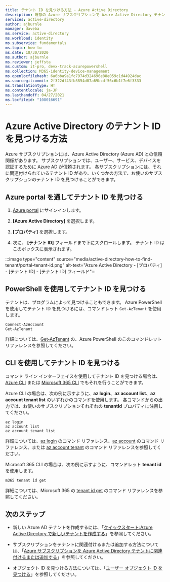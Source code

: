 ```yaml
---
title: テナント ID を見つける方法 - Azure Active Directory
description: 既存の Azure サブスクリプションで Azure Active Directory テナントを見つける方法の手順。
services: active-directory
author: ajburnle
manager: daveba
ms.service: active-directory
ms.workload: identity
ms.subservice: fundamentals
ms.topic: how-to
ms.date: 10/30/2020
ms.author: ajburnle
ms.reviewer: jeffsta
ms.custom: it-pro, devx-track-azurepowershell
ms.collection: M365-identity-device-management
ms.openlocfilehash: 6a6bba9a1fc7974d324696e88e059c1d44924dac
ms.sourcegitcommit: 2f322df43fb3854d07a69bcdf56c6b1f7e6f3333
ms.translationtype: HT
ms.contentlocale: ja-JP
ms.lasthandoff: 04/27/2021
ms.locfileid: "108016691"
---
```

# <a name="how-to-find-your-azure-active-directory-tenant-id"></a>Azure Active Directory のテナント ID を見つける方法

Azure サブスクリプションには、Azure Active Directory (Azure AD) との信頼関係があります。 サブスクリプションでは、ユーザー、サービス、デバイスを認証するために Azure AD が信頼されます。 各サブスクリプションには、それに関連付けられているテナント ID があり、いくつかの方法で、お使いのサブスクリプションのテナント ID を見つけることができます。

## <a name="find-tenant-id-through-the-azure-portal"></a>Azure portal を通してテナント ID を見つける

1. [Azure portal](https://portal.azure.com) にサインインします。
 
1. **[Azure Active Directory]** を選択します。

1. **[プロパティ]** を選択します。

1. 次に、 **[テナント ID]** フィールドまで下にスクロールします。 テナント ID はこのボックスに表示されます。

:::image type="content" source="media/active-directory-how-to-find-tenant/portal-tenant-id.png" alt-text="Azure Active Directory - [プロパティ] - [テナント ID] - [テナント ID] フィールド":::

## <a name="find-tenant-id-with-powershell"></a>PowerShell を使用してテナント ID を見つける

テナントは、プログラムによって見つけることもできます。 Azure PowerShell を使用してテナント ID を見つけるには、コマンドレット `Get-AzTenant` を使用します。

```azurepowershell-interactive
Connect-AzAccount
Get-AzTenant
```
   
詳細については、[Get-AzTenant](/powershell/module/az.accounts/get-aztenant) の、Azure PowerShell のこのコマンドレット リファレンスを参照してください。


## <a name="find-tenant-id-with-cli"></a>CLI を使用してテナント ID を見つける
コマンド ライン インターフェイスを使用してテナント ID を見つける場合は、[Azure CLI](/cli/azure/install-azure-cli) または [Microsoft 365 CLI](https://pnp.github.io/cli-microsoft365/) でもそれを行うことができます。 

Azure CLI の場合は、次の例に示すように、**az login**、**az account list**、**az account tenant list** のいずれかのコマンドを使用します。 各コマンドからの出力では、お使いのサブスクリプションそれぞれの **tenantId** プロパティに注目してください。

```azurecli-interactive
az login
az account list
az account tenant list
```

詳細については、[az login](/cli/azure/reference-index#az_login) のコマンド リファレンス、[az account](/cli/azure/account) のコマンド リファレンス、または [az account tenant](/cli/azure/account/tenant) のコマンド リファレンスを参照してください。


Microsoft 365 CLI の場合は、次の例に示すように、コマンドレット **tenant id** を使用します。
 
```cli
m365 tenant id get
```

詳細については、Microsoft 365 の [tenant id get](https://pnp.github.io/cli-microsoft365/cmd/tenant/id/id-get/) のコマンド リファレンスを参照してください。


## <a name="next-steps"></a>次のステップ

- 新しい Azure AD テナントを作成するには、「[クイックスタート:Azure Active Directory で新しいテナントを作成する](active-directory-access-create-new-tenant.md)」を参照してください。

- サブスクリプションをテナントに関連付けるまたは追加する方法については、「[Azure サブスクリプションを Azure Active Directory テナントに関連付けるまたは追加する](active-directory-how-subscriptions-associated-directory.md)」を参照してください。

- オブジェクト ID を見つける方法については、「[ユーザー オブジェクト ID を見つける](/partner-center/find-ids-and-domain-names#find-the-user-object-id)」を参照してください。
